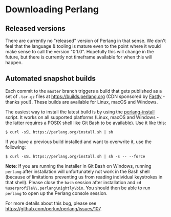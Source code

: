 # Downloading Perlang

## Released versions

There are currently no "released" version of Perlang in that sense. We don't feel that the language & tooling is mature even to the point where it would make sense to call the version "0.1.0". Hopefully this will change in the future, but there is currently not timeframe available for when this will happen.

## Automated snapshot builds

Each commit to the `master` branch triggers a build that gets published as a set of `.tar.gz` files at https://builds.perlang.org (CDN sponsored by [Fastly](https://www.fastly.com/) - thanks you!). These builds are available for Linux, macOS and Windows.

The easiest way to install the latest build is by using the [perlang-install](https://github.com/perlun/perlang/tree/master/scripts/perlang-install) script. It works on all supported platforms (Linux, macOS and Windows - the latter requires a POSIX shell like Git Bash to be available). Use it like this:

```shell
$ curl -sSL https://perlang.org/install.sh | sh
```

If you have a previous build installed and want to overwrite it, use the following:

```shell
$ curl -sSL https://perlang.org/install.sh | sh -s -- --force
```

**Note**: If you are running the installer in Git Bash on Windows, running `perlang` after installation will unfortunately not work in the Bash shell (because of limitations preventing us from reading individual keystrokes in that shell). Please close the `bash` session after installation and `cd %userprofile%\.perlang\nightly\bin`. You should then be able to run `perlang` to open up the Perlang console session.

For more details about this bug, please see https://github.com/perlun/perlang/issues/107.
